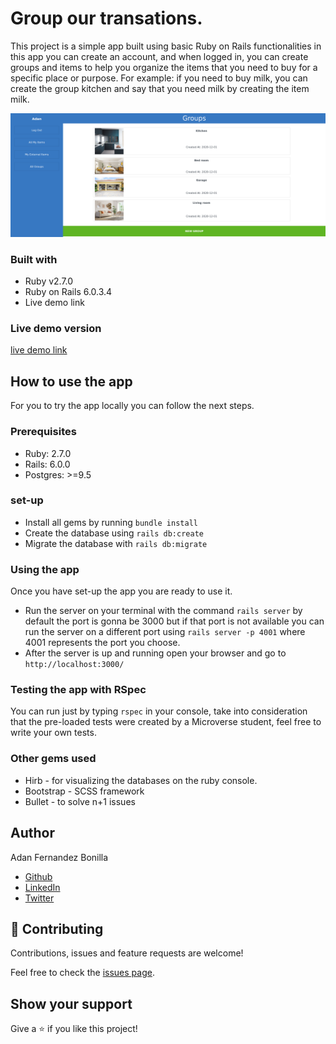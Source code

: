 # Group our transations.
This project is a simple app built using basic Ruby on Rails functionalities in this app you can create an account, and when logged in, you can create   groups and items to help you organize the items that you need to buy for a specific place or purpose.
For example: if you need to buy milk, you can create the group kitchen and say that you need milk by creating the item milk.

![screenshot](app/assets/images/groups_page.png)

### Built with
- Ruby v2.7.0
- Ruby on Rails 6.0.3.4
- Live demo link
### Live demo version
[live demo link](https://damp-dusk-97692.herokuapp.com/login)
## How to use the app
For you to try the app locally you can follow the next steps.

### Prerequisites
- Ruby: 2.7.0
- Rails: 6.0.0
- Postgres: >=9.5
### set-up
- Install all gems by running  `bundle install `
- Create the database using `rails db:create `
- Migrate the database with `rails db:migrate `
### Using the app
Once you have set-up the app you are ready to use it.
- Run the server on your terminal with the command `rails server` by default the port is gonna be 3000 but if that port is not available you can run the server on a different port using `rails server -p 4001` where 4001 represents the port you choose.
- After the server is up and running open your browser and go to `http://localhost:3000/`
### Testing the app with RSpec
You can run just by typing `rspec` in your console, take into consideration that the pre-loaded tests were created by a Microverse student, feel free to write your own tests.
### Other gems used
- Hirb - for visualizing the databases on the ruby console.
- Bootstrap - SCSS framework
- Bullet - to solve n+1 issues

## Author
Adan Fernandez Bonilla

- [Github](https://github.com/balerum03)
- [LinkedIn](https://www.linkedin.com/in/adan-fernandez-bonilla/)
- [Twitter](https://twitter.com/balerum03)

## 🤝 Contributing

Contributions, issues and feature requests are welcome!

Feel free to check the [issues page](issues/).

## Show your support

Give a ⭐️ if you like this project!

